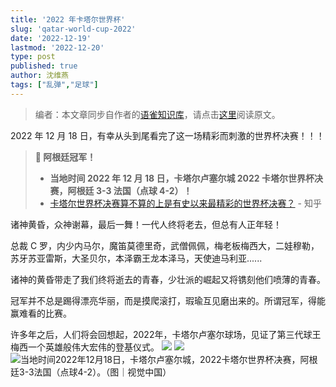 ```yaml
---
title: '2022 年卡塔尔世界杯'
slug: 'qatar-world-cup-2022'
date: '2022-12-19'
lastmod: '2022-12-20'
type: post
published: true
author: 沈维燕
tags: ["乱弹","足球"]
---
```


> 编者：本文章同步自作者的[语雀知识库](https://www.yuque.com/shenweiyan/)，请点击[这里](https://www.yuque.com/shenweiyan/mind/qatar-world-cup-2022)阅读原文。

2022 年 12 月 18 日，有幸从头到尾看完了这一场精彩而刺激的世界杯决赛！！！

> **📢 阿根廷冠军！**
> - **当地时间 2022 年 12 月 18 日，卡塔尔卢塞尔城 2022 卡塔尔世界杯决赛，阿根廷 3-3 法国（点球 4-2）！**
> - [卡塔尔世界杯决赛算不算的上是有史以来最精彩的世界杯决赛？](https://www.zhihu.com/question/573022232) - 知乎


诸神黄昏，众神谢幕，最后一舞！一代人终将老去，但总有人正年轻！

总裁 C 罗，内少内马尔，魔笛莫德里奇，武僧佩佩，梅老板梅西大，二娃穆勒，苏牙苏亚雷斯，大圣贝尔，本泽霸王龙本泽马，天使迪马利亚......

诸神的黄昏带走了我们终将逝去的青春，少壮派的崛起又将镌刻他们喷薄的青春。

冠军并不总是踢得漂亮华丽，而是摸爬滚打，瑕瑜互见磨出来的。所谓冠军，得能赢难看的比赛。

许多年之后，人们将会回想起，2022年，卡塔尔卢塞尔球场，见证了第三代球王梅西一个英雄般伟大宏伟的登基仪式。
![](https://cos.shenlab.cn/yuque/0/2022/jpeg/126032/1671415653623-9ae8d31f-7bc3-48c6-8e3e-3e78368d0f65.jpeg)
![](https://cos.shenlab.cn/yuque/0/2022/jpeg/126032/1671415598573-6f57089b-f161-4b58-ae2f-e966dadd8468.jpeg)
![当地时间2022年12月18日，卡塔尔卢塞尔城，2022卡塔尔世界杯决赛，阿根廷3-3法国（点球4-2）。（图｜视觉中国）](https://cos.shenlab.cn/yuque/0/2022/jpeg/126032/1671415669019-9d03b6b2-8cad-4a6b-9aa1-13d1214c4a9e.jpeg)

